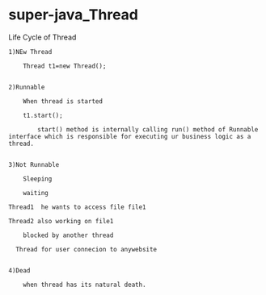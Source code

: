 # super-java_Thread

Life Cycle of Thread

	1)NEw Thread
  
		Thread t1=new Thread();
    
    
	2)Runnable
  
		When thread is started
    
		t1.start();
    
			start() method is internally calling run() method of Runnable interface which is responsible for executing ur business logic as a thread.
      
      
	3)Not Runnable
  
		Sleeping
    
		waiting
    
    Thread1  he wants to access file file1

    Thread2 also working on file1

		blocked by another thread

	  Thread for user connecion to anywebsite
    
    
	4)Dead

		when thread has its natural death.
    
